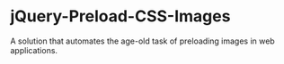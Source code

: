 jQuery-Preload-CSS-Images
=========================

A solution that automates the age-old task of preloading images in web applications.
